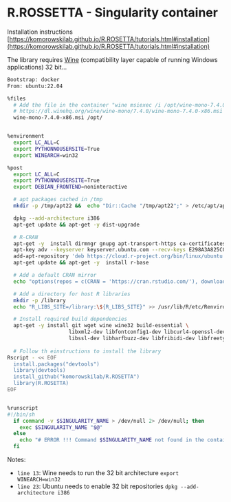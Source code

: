 # R.ROSSETTA - Singularity container

Installation instructions [https://komorowskilab.github.io/R.ROSETTA/tutorials.html#installation](https://komorowskilab.github.io/R.ROSETTA/tutorials.html#installation)

The library requires [Wine](https://www.winehq.org/) (compatibility layer capable of running Windows applications) 32 bit...

```bash linenums="1"
Bootstrap: docker
From: ubuntu:22.04

%files
  # Add the file in the container "wine msiexec /i /opt/wine-mono-7.4.0-x86.msi"
  # https://dl.winehq.org/wine/wine-mono/7.4.0/wine-mono-7.4.0-x86.msi
  wine-mono-7.4.0-x86.msi /opt/


%environment
  export LC_ALL=C
  export PYTHONNOUSERSITE=True
  export WINEARCH=win32

%post
  export LC_ALL=C
  export PYTHONNOUSERSITE=True
  export DEBIAN_FRONTEND=noninteractive

  # apt packages cached in /tmp
  mkdir -p /tmp/apt22 &&  echo "Dir::Cache "/tmp/apt22";" > /etc/apt/apt.conf.d/singularity-cache.conf

  dpkg --add-architecture i386
  apt-get update && apt-get -y dist-upgrade 

  # R-CRAN
  apt-get -y  install dirmngr gnupg apt-transport-https ca-certificates software-properties-common
  apt-key adv --keyserver keyserver.ubuntu.com --recv-keys E298A3A825C0D65DFD57CBB651716619E084DAB9
  add-apt-repository 'deb https://cloud.r-project.org/bin/linux/ubuntu jammy-cran40/'
  apt-get update && apt-get -y  install r-base

  # Add a default CRAN mirror
  echo "options(repos = c(CRAN = 'https://cran.rstudio.com/'), download.file.method = 'libcurl')" >> /usr/lib/R/etc/Rprofile.site

  # Add a directory for host R libraries
  mkdir -p /library
  echo "R_LIBS_SITE=/library:\${R_LIBS_SITE}" >> /usr/lib/R/etc/Renviron.site

  # Install required build dependencies
  apt-get -y install git wget wine wine32 build-essential \
                    libxml2-dev libfontconfig1-dev libcurl4-openssl-dev \
                    libssl-dev libharfbuzz-dev libfribidi-dev libfreetype6-dev libpng-dev libtiff5-dev libjpeg-dev  
  
  # Follow th einstructions to install the library
Rscript - << EOF
  install.packages("devtools")
  library(devtools)
  install_github("komorowskilab/R.ROSETTA")
  library(R.ROSETTA)
EOF


%runscript
#!/bin/sh
  if command -v $SINGULARITY_NAME > /dev/null 2> /dev/null; then
    exec $SINGULARITY_NAME "$@"
  else
    echo "# ERROR !!! Command $SINGULARITY_NAME not found in the container"
  fi
```

Notes:

- `line 13`: Wine needs to run the 32 bit architecture `export WINEARCH=win32`
- `line 23`: Ubuntu needs to enable 32 bit repositories `dpkg --add-architecture i386`